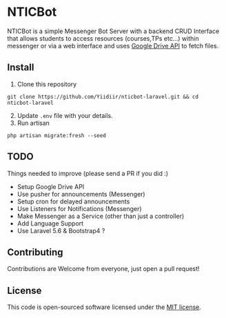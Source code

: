 # NTICBot
NTICBot is a simple Messenger Bot Server with a backend CRUD Interface that allows students to access resources (courses,TPs etc...) within messenger or via a web interface and uses [Google Drive API](https://developers.google.com/drive/) to fetch files.


## Install
1.  Clone this repository
```
git clone https://github.com/Yiidiir/nticbot-laravel.git && cd nticbot-laravel
```
2. Update ``.env`` file with your details.
3. Run artisan 
```
php artisan migrate:fresh --seed
```
## TODO
Things needed to improve (please send a PR if you did :) 

- Setup Google Drive API
- Use pusher for announcements (Messenger)
- Setup cron for delayed announcements
- Use Listeners for Notifications (Messenger)
- Make Messenger as a Service (other than just a controller)
- Add Language Support
- Use Laravel 5.6 & Bootstrap4 ?

## Contributing

Contributions are Welcome from everyone, just open a pull request!


## License

This code is open-sourced software licensed under the [MIT license](http://opensource.org/licenses/MIT).
